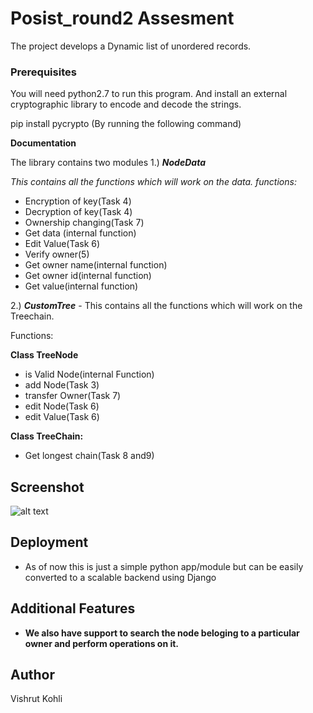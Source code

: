 # Posist_round2 Assesment

The project develops a Dynamic list of unordered records. 

### Prerequisites

You will need python2.7 to run this program. 
And install an external cryptographic library to encode and decode the strings.

pip install pycrypto (By running the following command)

**Documentation**

The library contains two modules 
1.) ***NodeData*** 


*This contains all the functions which will work on the data. 
functions:*

- Encryption of key(Task 4)
- Decryption of key(Task 4)
- Ownership changing(Task 7)
- Get data (internal function)
- Edit Value(Task 6)
- Verify owner(5)
- Get owner name(internal function)
- Get owner id(internal function)
- Get value(internal function)
                     
2.) ***CustomTree***  - This contains all the functions which will work on the Treechain. 

Functions:


**Class TreeNode**
- is Valid Node(internal Function)
- add Node(Task 3)
- transfer Owner(Task 7)
- edit Node(Task 6)
- edit Value(Task 6)                     

**Class TreeChain:**
- Get longest chain(Task 8 and9)               
                     
## Screenshot
![alt text](https://i.imgur.com/SiFF8FE.png)
## Deployment
- As of now this is just a simple python app/module but can be easily converted to a scalable backend using Django 

## Additional Features
- **We also have support to search the node beloging to a particular owner and perform operations on it.**

## Author

Vishrut Kohli


